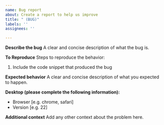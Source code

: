 ```yaml
---
name: Bug report
about: Create a report to help us improve
title: " (BUG)"
labels: ''
assignees: ''

---
```


**Describe the bug**
A clear and concise description of what the bug is.

**To Reproduce**
Steps to reproduce the behavior:
1. Include the code snippet that produced the bug

**Expected behavior**
A clear and concise description of what you expected to happen.

**Desktop (please complete the following information):**
 - Browser [e.g. chrome, safari]
 - Version [e.g. 22]

**Additional context**
Add any other context about the problem here.
